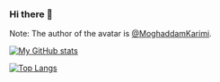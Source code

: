 ### Hi there 👋

Note: The author of the avatar is [@MoghaddamKarimi](https://twitter.com/MoghaddamKarimi).

<!--
**sangfengchn/sangfengchn** is a ✨ _special_ ✨ repository because its `README.md` (this file) appears on your GitHub profile.

Here are some ideas to get you started:

- 🔭 I’m currently working on ...
- 🌱 I’m currently learning ...
- 👯 I’m looking to collaborate on ...
- 🤔 I’m looking for help with ...
- 💬 Ask me about ...
- 📫 How to reach me: ...
- 😄 Pronouns: ...
- ⚡ Fun fact: ...
-->

[![My GitHub stats](https://github-readme-stats-4948cwjwb-sangfengchn.vercel.app/api?username=sangfengchn&show_icons=true&hide_border=true&theme=onedark&count_private=true)](https://github.com/anuraghazra/github-readme-stats)

[![Top Langs](https://github-readme-stats-4948cwjwb-sangfengchn.vercel.app/api/top-langs/?username=sangfengchn&layout=compact&hide_border=true&theme=onedark&count_private=true)](https://github.com/anuraghazra/github-readme-stats)
